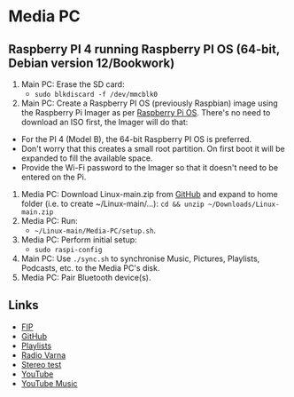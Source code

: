 # Media PC

## Raspberry PI 4 running Raspberry PI OS (64-bit, Debian version 12/Bookwork)

1. Main PC: Erase the SD card:
    * `sudo blkdiscard -f /dev/mmcblk0`
1. Main PC: Create a Raspberry PI OS (previously Raspbian) image using the Raspberry Pi Imager as per [Raspberry Pi OS](https://www.raspberrypi.com/software/). There's no need to download an ISO first, the Imager will do that:
* For the PI 4 (Model B), the 64-bit Raspberry PI OS is preferred.
* Don't worry that this creates a small root partition. On first boot it will be expanded to fill the available space.
* Provide the Wi-Fi password to the Imager so that it doesn't need to be entered on the Pi.
1. Media PC: Download Linux-main.zip from [GitHub](https://github.com/bondms/Linux) and expand to home folder (i.e. to create ~/Linux-main/...): `cd && unzip ~/Downloads/Linux-main.zip`
1. Media PC: Run:
    * `~/Linux-main/Media-PC/setup.sh`.
1. Media PC: Perform initial setup:
    * `sudo raspi-config`
1. Main PC: Use `./sync.sh` to synchronise Music, Pictures, Playlists, Podcasts, etc. to the Media PC's disk.
1. Media PC: Pair Bluetooth device(s).

## Links

* [FIP](https://www.radiofrance.fr/fip)
* [GitHub](https://github.com/bondms/Linux)
* [Playlists](https://music.youtube.com/browse/UCoCiiKnKx09fG6EnurQDy0A)
* [Radio Varna](https://binar.bg/radio-varna/)
* [Stereo test](https://youtu.be/6TWJaFD6R2s?si=SeF6gn_TzVnGVoJe)
* [YouTube](https://www.youtube.com/)
* [YouTube Music](https://music.youtube.com/)
